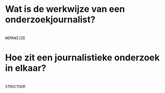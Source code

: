 # Wat is de werkwijze van een onderzoekjournalist?
<br>`WERKWIJZE`

# Hoe zit een journalistieke onderzoek in elkaar?
<br>`STRUCTUUR`
